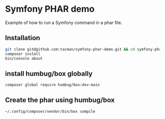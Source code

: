 # Symfony PHAR demo

Example of how to run a Symfony command in a phar file.

## Installation

```bash
git clone git@github.com:tacman/symfony-phar-demo.git && cd symfony-phar-demo
composer install
bin/console about
```

## install humbug/box globally

```bash
composer global require humbug/box:dev-main
```

## Create the phar using humbug/box

```bash
~/.config/composer/vendor/bin/box compile
```


